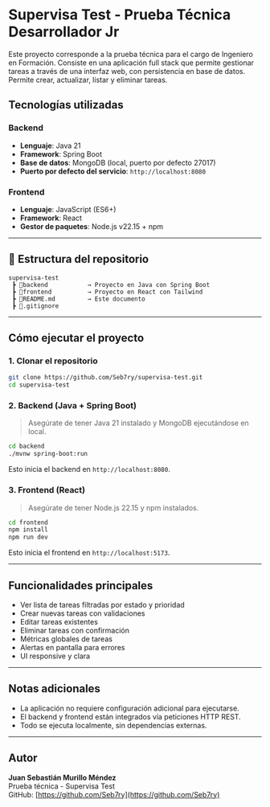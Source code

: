 # Supervisa Test - Prueba Técnica Desarrollador Jr

Este proyecto corresponde a la prueba técnica para el cargo de Ingeniero en Formación. Consiste en una aplicación full stack que permite gestionar tareas a través de una interfaz web, con persistencia en base de datos. Permite crear, actualizar, listar y eliminar tareas.

##  Tecnologías utilizadas

### Backend
- **Lenguaje**: Java 21
- **Framework**: Spring Boot
- **Base de datos**: MongoDB (local, puerto por defecto 27017)
- **Puerto por defecto del servicio**: `http://localhost:8080`

### Frontend
- **Lenguaje**: JavaScript (ES6+)
- **Framework**: React
- **Gestor de paquetes**: Node.js v22.15 + npm

---

## 📁 Estructura del repositorio

```
supervisa-test
 ┣ 📂backend           → Proyecto en Java con Spring Boot
 ┣ 📂frontend          → Proyecto en React con Tailwind
 ┣ 📄README.md         → Este documento
 ┣ 📄.gitignore
```

---

## Cómo ejecutar el proyecto

### 1. Clonar el repositorio

```bash
git clone https://github.com/Seb7ry/supervisa-test.git
cd supervisa-test
```

### 2. Backend (Java + Spring Boot)

> Asegúrate de tener Java 21 instalado y MongoDB ejecutándose en local.

```bash
cd backend
./mvnw spring-boot:run
```

Esto inicia el backend en `http://localhost:8080`.

### 3. Frontend (React)

> Asegúrate de tener Node.js 22.15 y npm instalados.

```bash
cd frontend
npm install
npm run dev
```

Esto inicia el frontend en `http://localhost:5173`.

---

## Funcionalidades principales

- Ver lista de tareas filtradas por estado y prioridad
- Crear nuevas tareas con validaciones
- Editar tareas existentes
- Eliminar tareas con confirmación
- Métricas globales de tareas
- Alertas en pantalla para errores
- UI responsive y clara

---

## Notas adicionales

- La aplicación no requiere configuración adicional para ejecutarse.
- El backend y frontend están integrados vía peticiones HTTP REST.
- Todo se ejecuta localmente, sin dependencias externas.

---

## Autor

**Juan Sebastián Murillo Méndez**  
Prueba técnica - Supervisa Test  
GitHub: [https://github.com/Seb7ry](https://github.com/Seb7ry)
